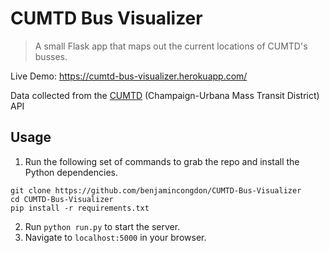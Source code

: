 # CUMTD Bus Visualizer
  >A small Flask app that maps out the current locations of CUMTD's busses.
  
Live Demo: https://cumtd-bus-visualizer.herokuapp.com/

Data collected from the [CUMTD](https://mtd.org/) (Champaign-Urbana Mass Transit District) API

## Usage
1. Run the following set of commands to grab the repo and install the Python dependencies.
  
  ```
  git clone https://github.com/benjamincongdon/CUMTD-Bus-Visualizer
  cd CUMTD-Bus-Visualizer
  pip install -r requirements.txt
  ```
2. Run `python run.py` to start the server.
3. Navigate to `localhost:5000` in your browser.
